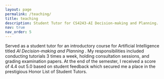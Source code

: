```yaml
---
layout: page
permalink: /teaching/
title: teaching
description: Student Tutor for CS4243-AI Decision-making and Planning.
nav: true
nav_order: 5
---
```


<p>Served as a student tutor for an introductory course for Artificial Intelligence titled <em>AI Decision-making and Planning </em>. My responsibilities included conducting tutorials 3 times a week, holding consultation sessions, and grading examination papers. At the end of the semester, I received a score of 4.4 out 5.0 based on student feedback which secured me a place in the prestigious Honor List of Student Tutors. </p>